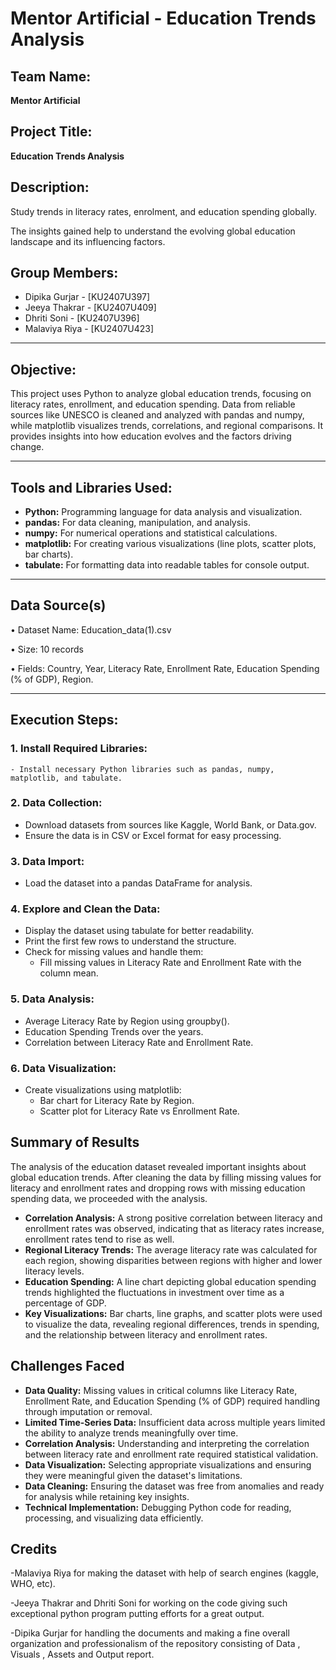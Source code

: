 # Mentor Artificial - Education Trends Analysis

## Team Name:
**Mentor Artificial**

## Project Title:
**Education Trends Analysis**

## Description:
Study trends in literacy rates, enrolment, and education spending globally.
  
The insights gained help to understand the evolving global education landscape and its influencing factors.

## Group Members:
- Dipika Gurjar - [KU2407U397]  
- Jeeya Thakrar - [KU2407U409]
- Dhriti Soni - [KU2407U396]
- Malaviya Riya - [KU2407U423]  

---

## Objective:
This project uses Python to analyze global education trends, focusing on literacy rates, enrollment, and education spending. Data from reliable sources like UNESCO is cleaned and analyzed with pandas and numpy, while matplotlib visualizes trends, correlations, and regional comparisons. It provides insights into how education evolves and the factors driving change.

---

## Tools and Libraries Used:
- **Python:** Programming language for data analysis and visualization.
- **pandas:** For data cleaning, manipulation, and analysis.
- **numpy:** For numerical operations and statistical calculations.
- **matplotlib:** For creating various visualizations (line plots, scatter plots, bar charts).
- **tabulate:** For formatting data into readable tables for console output.

---

## Data Source(s)
• Dataset Name: Education_data(1).csv

• Size: 10 records

• Fields: Country,	Year,	Literacy Rate,	Enrollment Rate,	Education Spending (% of GDP),	Region.

---

## Execution Steps:

### 1. **Install Required Libraries:**
    - Install necessary Python libraries such as pandas, numpy, matplotlib, and tabulate.

### 2. **Data Collection:**
   - Download datasets from sources like Kaggle, World Bank, or Data.gov.
   - Ensure the data is in CSV or Excel format for easy processing.

### 3. **Data Import:**
   - Load the dataset into a pandas DataFrame for analysis.
### 4. **Explore and Clean the Data:**
   - Display the dataset using tabulate for better readability.
   - Print the first few rows to understand the structure.
   - Check for missing values and handle them:
       - Fill missing values in Literacy Rate and Enrollment Rate with the column mean.
### 5. **Data Analysis:**
   - Average Literacy Rate by Region using groupby().
   - Education Spending Trends over the years.
   - Correlation between Literacy Rate and Enrollment Rate.
### 6. **Data Visualization:**
   - Create visualizations using matplotlib:
       - Bar chart for Literacy Rate by Region.
       - Scatter plot for Literacy Rate vs Enrollment Rate.

## Summary of Results
The analysis of the education dataset revealed important insights about global education trends. After cleaning the data by filling missing values for literacy and enrollment rates and dropping rows with missing education spending data, we proceeded with the analysis.
 -	**Correlation Analysis:** A strong positive correlation between literacy and enrollment rates was observed, indicating that as literacy rates increase, enrollment rates tend to rise as well.
 -	**Regional Literacy Trends:** The average literacy rate was calculated for each region, showing disparities between regions with higher and lower literacy levels.
 -	**Education Spending:** A line chart depicting global education spending trends highlighted the fluctuations in investment over time as a percentage of GDP.
 -	**Key Visualizations:** Bar charts, line graphs, and scatter plots were used to visualize the data, revealing regional differences, trends in spending, and the relationship between literacy and enrollment rates.

## Challenges Faced
- **Data Quality:**  Missing values in critical columns like Literacy Rate, Enrollment Rate, and Education Spending (% of GDP) required handling through imputation or removal.
- **Limited Time-Series Data:** Insufficient data across multiple years limited the ability to analyze trends meaningfully over time.
- **Correlation Analysis:**  Understanding and interpreting the correlation between literacy rate and enrollment rate required statistical validation.
- **Data Visualization:**	Selecting appropriate visualizations and ensuring they were meaningful given the dataset's limitations.
- **Data Cleaning:**	Ensuring the dataset was free from anomalies and ready for analysis while retaining key insights.
- **Technical Implementation:**	Debugging Python code for reading, processing, and visualizing data efficiently.


## Credits

-Malaviya Riya for making the dataset with help of search engines (kaggle, WHO, etc).

-Jeeya Thakrar and Dhriti Soni for working on the code giving such exceptional python program putting efforts for a great output.

-Dipika Gurjar for handling the documents and making a fine overall organization and professionalism of the repository consisting of Data , Visuals , Assets and Output report.
